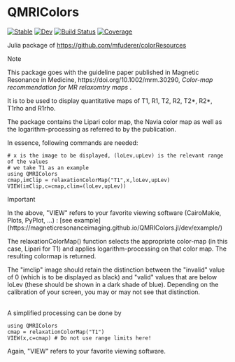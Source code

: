 # QMRIColors

[![Stable](https://img.shields.io/badge/docs-stable-blue.svg)](https://magneticresonanceimaging.github.io/QMRIColors.jl/stable/)
[![Dev](https://img.shields.io/badge/docs-dev-blue.svg)](https://magneticresonanceimaging.github.io/QMRIColors.jl/dev/)
[![Build Status](https://github.com/magneticresonanceimaging/QMRIColors.jl/actions/workflows/CI.yml/badge.svg?branch=main)](https://github.com/magneticresonanceimaging/QMRIColors.jl/actions/workflows/CI.yml?query=branch%3Amain)
[![Coverage](https://codecov.io/gh/magneticresonanceimaging/QMRIColors.jl/branch/main/graph/badge.svg)](https://codecov.io/gh/magneticresonanceimaging/QMRIColors.jl)


Julia package of https://github.com/mfuderer/colorResources

> [!NOTE]
> <p>This package goes with the guideline paper published in Magnetic Resonance in Medicine, https://doi.org/10.1002/mrm.30290, <em> Color-map recommendation for MR relaxomtry maps </em>.</p>

<p>It is to be used to display quantitative maps of T1, R1, T2, R2, T2*, R2*, T1rho and R1rho.</p>
<p>The package contains the Lipari color map, the Navia color map as well as the logarithm-processing as referred to by the publication.</p>


<p>In essence, following commands are needed: </p>

```@example 1
# x is the image to be displayed, (loLev,upLev) is the relevant range of the values 
# we take T1 as an example
using QMRIColors
cmap,imClip = relaxationColorMap("T1",x,loLev,upLev)
VIEW(imClip,c=cmap,clim=(loLev,upLev)) 
```
> [!IMPORTANT]
> <p>In the above, "VIEW" refers to your favorite viewing software (CairoMakie, Plots, PyPlot, ...) : [see example](https://magneticresonanceimaging.github.io/QMRIColors.jl/dev/example/)</p>

<p>The relaxationColorMap() function selects the appropriate color-map (in this case, Lipari for T1) and applies logarithm-processing on that color map. The resulting colormap is returned.</p>
<p>The "imclip" image should retain the distinction between the "invalid" value of 0 (which is to be displayed as black) and "valid" values that are below loLev (these should be shown in a dark shade of blue). Depending on the calibration of your screen, you may or may not see that distinction.</p>
<p><br>A simplified processing can be done by</p>

```@example 2
using QMRIColors
cmap = relaxationColorMap("T1")
VIEW(x,c=cmap) # Do not use range limits here! 
```
<p>Again, "VIEW" refers to your favorite viewing software.</p>
